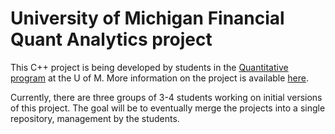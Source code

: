 # University of Michigan Financial Quant Analytics project

This C++ project is being developed by students in the [Quantitative program](https://lsa.umich.edu/math/people/quant.html) at the U of M. More information on the project is available [here](https://pbenson.github.io/quant-projects/index.html).

Currently, there are three groups of 3-4 students working on initial versions of this project. The goal will be to eventually merge the projects into a single repository, management by the students.
